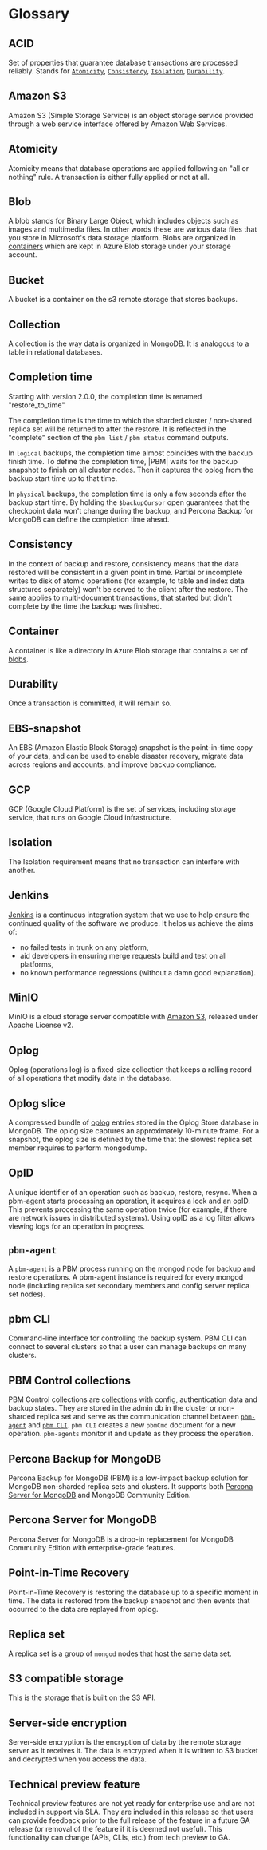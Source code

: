 # Glossary

## ACID
     
Set of properties that guarantee database transactions are processed reliably. Stands for [`Atomicity`](#atomicity), [`Consistency`](#consistency), [`Isolation`](#isolation), [`Durability`](#durability).

## Amazon S3

Amazon S3 (Simple Storage Service) is an object storage service provided through a web service interface offered by Amazon Web Services.

## Atomicity

Atomicity means that database operations are applied following an "all or nothing" rule. A transaction is either fully applied or not at all.

## Blob
    
A blob stands for Binary Large Object, which includes objects such as images and multimedia files. In other words these are various data files that you store in Microsoft's data storage platform. Blobs are organized in [containers](#container) which are kept in Azure Blob storage under your storage account.

## Bucket

A bucket is a container on the s3 remote storage that stores backups.

## Collection
     
A collection is the way data is organized in MongoDB. It is analogous to a table in relational databases.

## Completion time

Starting with version 2.0.0, the completion time is renamed "restore_to_time"

The completion time is the time to which the sharded cluster / non-shared replica set will be returned to after the restore.  It is reflected in the "complete" section of the ``pbm list`` / ``pbm status`` command outputs.

In `logical` backups, the completion time almost coincides with the backup finish time. To define the completion time, |PBM| waits for the backup snapshot to finish on all cluster nodes. Then it captures the oplog from the backup start time up to that time. 

In `physical` backups, the completion time is only a few seconds after the backup start time. By holding the ``$backupCursor`` open guarantees that the checkpoint data won't change during the backup, and Percona Backup for MongoDB can define the completion time ahead.

## Consistency

In the context of backup and restore, consistency means that the data restored will be consistent in a given point in time. Partial or incomplete writes to disk of atomic operations (for example, to table and index data structures separately) won't be served to the client after the restore. The same applies to multi-document transactions, that started but didn't complete by the time the backup was finished.

## Container 
   
A container is like a directory in Azure Blob storage that contains a set of [blobs](#blob).

## Durability
   
Once a transaction is committed, it will remain so.

## EBS-snapshot

An EBS (Amazon Elastic Block Storage) snapshot is the point-in-time copy of your data, and can be used to enable disaster recovery, migrate data across regions and accounts, and improve backup compliance.

## GCP
   
GCP (Google Cloud Platform) is the set of services, including storage service, that runs on Google Cloud infrastructure.

## Isolation

The Isolation requirement means that no transaction can interfere with another.

## Jenkins
     
[Jenkins](http://www.jenkins-ci.org) is a continuous integration system that we use to help ensure the continued quality of the software we produce. It helps us achieve the aims of:

* no failed tests in trunk on any platform,
* aid developers in ensuring merge requests build and test on all platforms,
* no known performance regressions (without a damn good explanation).

## MinIO

MinIO is a cloud storage server compatible with [Amazon S3](#amazon-s3), released under Apache License v2.

## Oplog
  
Oplog (operations log) is a fixed-size collection that keeps a rolling record of all operations that modify data in the database. 

## Oplog slice

A compressed bundle of [oplog](#oplog) entries stored in the Oplog Store database in MongoDB. The oplog size captures an approximately 10-minute frame. For a snapshot, the oplog size is defined by the time that the slowest replica set member requires to perform mongodump.    

## OpID

A unique identifier of an operation such as backup, restore, resync. When a pbm-agent starts processing an operation, it acquires a lock and an opID. This prevents processing the same operation twice (for example, if there are network issues in distributed systems). Using opID as a log filter allows viewing logs for an operation in progress.

## `pbm-agent`

A `pbm-agent` is a PBM process running on the mongod node for backup and restore operations. A pbm-agent instance is required for every mongod node (including replica set secondary members and config server replica set nodes).   

## pbm CLI
     
Command-line interface for controlling the backup system. PBM CLI can connect to several clusters so that a user can manage backups on many clusters.

## PBM Control collections
   
PBM Control collections are [collections](#collection) with config, authentication data and backup states. They are stored in the admin db  in the cluster or non-sharded replica set and serve as the communication channel between [`pbm-agent`](#pbm-agent) and [`pbm CLI`](#pbm-cli). `pbm CLI` creates a new `pbmCmd` document for a new operation. `pbm-agents` monitor it and update as they process the operation.

## Percona Backup for MongoDB

Percona Backup for MongoDB (PBM) is a low-impact backup solution for MongoDB non-sharded replica sets and clusters. It supports both [Percona Server for MongoDB](#percona-server-for-mongodb) and MongoDB Community Edition. 

## Percona Server for MongoDB 

Percona Server for MongoDB is a drop-in replacement for MongoDB Community Edition with enterprise-grade features.

## Point-in-Time Recovery
     
Point-in-Time Recovery is restoring the database up to a specific moment in time. The data is restored from the backup snapshot and then events that occurred to the data are replayed from oplog. 

## Replica set
   
A replica set is a group of `mongod` nodes that host the same data set.

## S3 compatible storage 

This is the storage that is built on the [S3](#amazon-s3) API.
 
## Server-side encryption
   
Server-side encryption is the encryption of data by the remote storage server as it receives it. The data is encrypted when it is written to S3 bucket and decrypted when you access the data. 

## Technical preview feature

Technical preview features are not yet ready for enterprise use and are not included in support via SLA. They are included in this release so that users can provide feedback prior to the full release of the feature in a future GA release (or removal of the feature if it is deemed not useful). This functionality can change (APIs, CLIs, etc.) from tech preview to GA. 

